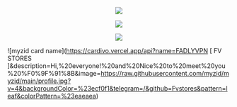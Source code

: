 <p align="center">  
    <img src="https://user-images.githubusercontent.com/76937659/153705486-44e6c1b2-74fa-4d44-be1c-36c8fdb83331.gif"/>  
</p> <p align="center">
<img src="https://readme-typing-svg.herokuapp.com?color=%2336BCF7&center=true&vCenter=true&lines=FV+STORES+PROJECT" />
</p><p align="center">  
    <img src="https://user-images.githubusercontent.com/76937659/153705486-44e6c1b2-74fa-4d44-be1c-36c8fdb83331.gif"/>  
</p> 

![myzid card name](https://cardivo.vercel.app/api?name=FADLYVPN [ FV STORES ]&description=Hi,%20everyone!%20and%20Nice%20to%20meet%20you%20%F0%9F%91%8B&image=https://raw.githubusercontent.com/myzid/myzid/main/profile.jpg?v=4&backgroundColor=%23ecf0f1&telegram=/&github=Fvstores&pattern=leaf&colorPattern=%23eaeaea)
